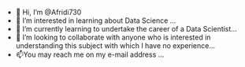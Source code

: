 - 👋 Hi, I’m @Afridi730
- 👀 I’m interested in learning about Data Science ...
- 🌱 I’m currently learning to undertake the career of a Data Scientist...
- 💞️ I’m looking to collaborate with anyone who is interested in understanding this subject with which I have no experience...
- 📫You may reach me on my e-mail address ...

<!---
Afridi730/Afridi730 is a ✨ special ✨ repository because its `README.md` (this file) appears on your GitHub profile.
You can click the Preview link to take a look at your changes.
--->
